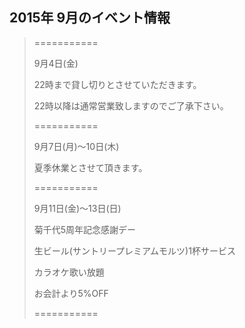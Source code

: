 ## 2015年 9月のイベント情報
> ===========
> 
> 
> 9月4日(金)
> 
> 22時まで貸し切りとさせていただきます。
>
> 22時以降は通常営業致しますのでご了承下さい。
> 
>
>
> ===========
>
>
> 9月7日(月)〜10日(木)
>
> 夏季休業とさせて頂きます。
>
>
> ===========
>
>
> 9月11日(金)〜13日(日)
> 
> 菊千代5周年記念感謝デー
> 
> 生ビール(サントリープレミアムモルツ)1杯サービス
>
> カラオケ歌い放題
>
> お会計より5%OFF
>
>
>
> ===========
